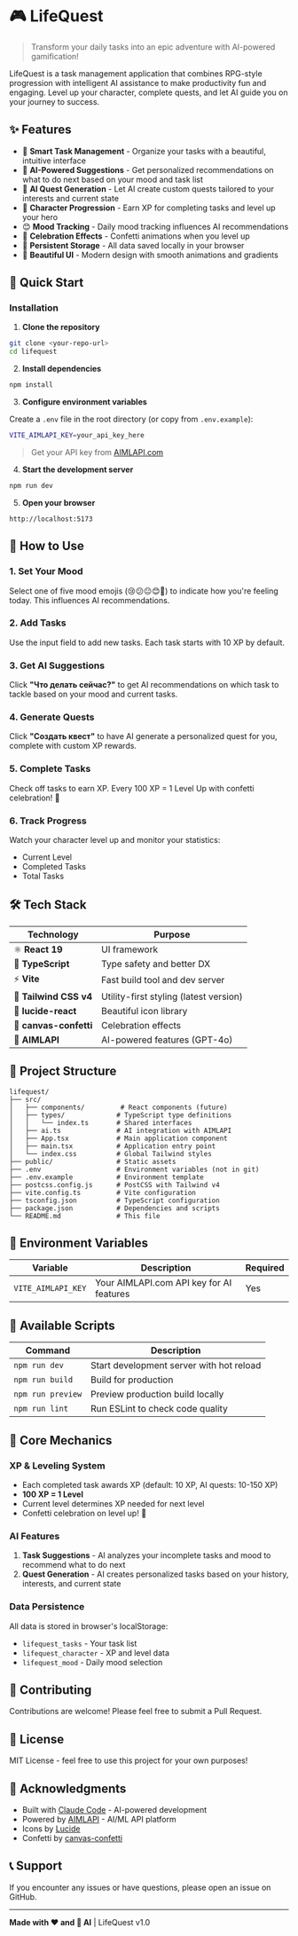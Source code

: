 # 🎮 LifeQuest

> Transform your daily tasks into an epic adventure with AI-powered gamification!

LifeQuest is a task management application that combines RPG-style progression with intelligent AI assistance to make productivity fun and engaging. Level up your character, complete quests, and let AI guide you on your journey to success.

## ✨ Features

- 🎯 **Smart Task Management** - Organize your tasks with a beautiful, intuitive interface
- 🤖 **AI-Powered Suggestions** - Get personalized recommendations on what to do next based on your mood and task list
- 🎲 **AI Quest Generation** - Let AI create custom quests tailored to your interests and current state
- 💪 **Character Progression** - Earn XP for completing tasks and level up your hero
- 😊 **Mood Tracking** - Daily mood tracking influences AI recommendations
- 🎉 **Celebration Effects** - Confetti animations when you level up
- 💾 **Persistent Storage** - All data saved locally in your browser
- 🎨 **Beautiful UI** - Modern design with smooth animations and gradients

## 🚀 Quick Start

### Installation

1. **Clone the repository**
```bash
git clone <your-repo-url>
cd lifequest
```

2. **Install dependencies**
```bash
npm install
```

3. **Configure environment variables**

Create a `.env` file in the root directory (or copy from `.env.example`):
```bash
VITE_AIMLAPI_KEY=your_api_key_here
```

> Get your API key from [AIMLAPI.com](https://aimlapi.com)

4. **Start the development server**
```bash
npm run dev
```

5. **Open your browser**
```
http://localhost:5173
```

## 📖 How to Use

### 1. Set Your Mood
Select one of five mood emojis (😢😕😐😊🎉) to indicate how you're feeling today. This influences AI recommendations.

### 2. Add Tasks
Use the input field to add new tasks. Each task starts with 10 XP by default.

### 3. Get AI Suggestions
Click **"Что делать сейчас?"** to get AI recommendations on which task to tackle based on your mood and current tasks.

### 4. Generate Quests
Click **"Создать квест"** to have AI generate a personalized quest for you, complete with custom XP rewards.

### 5. Complete Tasks
Check off tasks to earn XP. Every 100 XP = 1 Level Up with confetti celebration! 🎉

### 6. Track Progress
Watch your character level up and monitor your statistics:
- Current Level
- Completed Tasks
- Total Tasks

## 🛠️ Tech Stack

| Technology | Purpose |
|------------|---------|
| ⚛️ **React 19** | UI framework |
| 📘 **TypeScript** | Type safety and better DX |
| ⚡ **Vite** | Fast build tool and dev server |
| 🎨 **Tailwind CSS v4** | Utility-first styling (latest version) |
| 🎯 **lucide-react** | Beautiful icon library |
| 🎊 **canvas-confetti** | Celebration effects |
| 🤖 **AIMLAPI** | AI-powered features (GPT-4o) |

## 📁 Project Structure

```
lifequest/
├── src/
│   ├── components/         # React components (future)
│   ├── types/             # TypeScript type definitions
│   │   └── index.ts       # Shared interfaces
│   ├── ai.ts              # AI integration with AIMLAPI
│   ├── App.tsx            # Main application component
│   ├── main.tsx           # Application entry point
│   └── index.css          # Global Tailwind styles
├── public/                # Static assets
├── .env                   # Environment variables (not in git)
├── .env.example           # Environment template
├── postcss.config.js      # PostCSS with Tailwind v4
├── vite.config.ts         # Vite configuration
├── tsconfig.json          # TypeScript configuration
├── package.json           # Dependencies and scripts
└── README.md              # This file
```

## 🔑 Environment Variables

| Variable | Description | Required |
|----------|-------------|----------|
| `VITE_AIMLAPI_KEY` | Your AIMLAPI.com API key for AI features | Yes |

## 📜 Available Scripts

| Command | Description |
|---------|-------------|
| `npm run dev` | Start development server with hot reload |
| `npm run build` | Build for production |
| `npm run preview` | Preview production build locally |
| `npm run lint` | Run ESLint to check code quality |

## 🎯 Core Mechanics

### XP & Leveling System
- Each completed task awards XP (default: 10 XP, AI quests: 10-150 XP)
- **100 XP = 1 Level**
- Current level determines XP needed for next level
- Confetti celebration on level up! 🎉

### AI Features
1. **Task Suggestions** - AI analyzes your incomplete tasks and mood to recommend what to do next
2. **Quest Generation** - AI creates personalized tasks based on your history, interests, and current state

### Data Persistence
All data is stored in browser's localStorage:
- `lifequest_tasks` - Your task list
- `lifequest_character` - XP and level data
- `lifequest_mood` - Daily mood selection

## 🤝 Contributing

Contributions are welcome! Please feel free to submit a Pull Request.

## 📄 License

MIT License - feel free to use this project for your own purposes!

## 🙏 Acknowledgments

- Built with [Claude Code](https://claude.com/claude-code) - AI-powered development
- Powered by [AIMLAPI](https://aimlapi.com) - AI/ML API platform
- Icons by [Lucide](https://lucide.dev)
- Confetti by [canvas-confetti](https://www.npmjs.com/package/canvas-confetti)

## 📞 Support

If you encounter any issues or have questions, please open an issue on GitHub.

---

**Made with ❤️ and 🤖 AI** | LifeQuest v1.0
